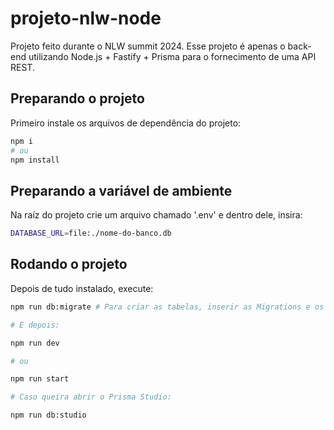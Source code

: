 ﻿# projeto-nlw-node

Projeto feito durante o NLW summit 2024. Esse projeto é apenas o back-end utilizando Node.js + Fastify + Prisma para o fornecimento de uma API REST.

## Preparando o projeto

Primeiro instale os arquivos de dependência do projeto:

```bash
npm i
# ou
npm install
```

## Preparando a variável de ambiente

Na raíz do projeto crie um arquivo chamado '.env' e dentro dele, insira:

```bash
DATABASE_URL=file:./nome-do-banco.db
```


## Rodando o projeto

Depois de tudo instalado, execute:

```bash
npm run db:migrate # Para criar as tabelas, inserir as Migrations e os dados das tabelas

# E depois:

npm run dev

# ou

npm run start

# Caso queira abrir o Prisma Studio:

npm run db:studio
```
